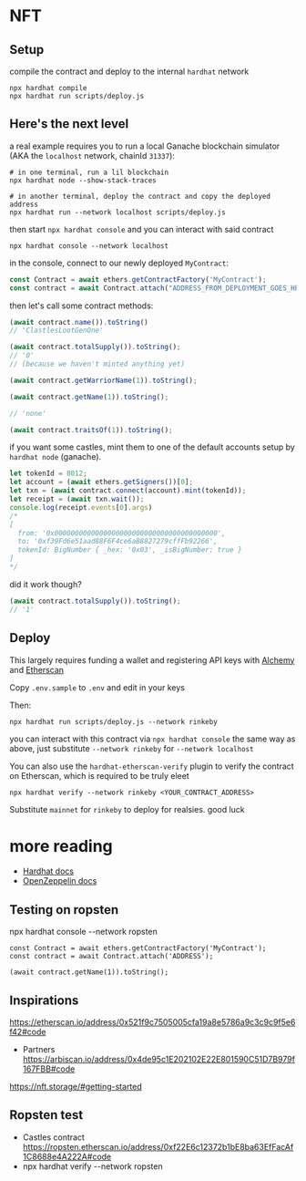 # NFT


## Setup


compile the contract and deploy to the internal `hardhat` network

```
npx hardhat compile
npx hardhat run scripts/deploy.js
```

## Here's the next level

a real example requires you to run a local Ganache blockchain simulator (AKA the `localhost` network, chainId `31337`):

```shell
# in one terminal, run a lil blockchain
npx hardhat node --show-stack-traces

# in another terminal, deploy the contract and copy the deployed address
npx hardhat run --network localhost scripts/deploy.js
```

then start `npx hardhat console` and you can interact with said contract

```shell
npx hardhat console --network localhost
```

in the console, connect to our newly deployed `MyContract`:

```javascript
const Contract = await ethers.getContractFactory('MyContract');
const contract = await Contract.attach("ADDRESS_FROM_DEPLOYMENT_GOES_HERE");
```

then let's call some contract methods:

```javascript
(await contract.name()).toString()
// 'ClastlesLootGenOne'

(await contract.totalSupply()).toString();
// '0'
// (because we haven't minted anything yet)

(await contract.getWarriorName(1)).toString();

(await contract.getName(1)).toString();

// 'none'

(await contract.traitsOf(1)).toString();
```

if you want some castles, mint them to one of the default accounts setup by `hardhat node` (ganache). 

```javascript
let tokenId = 8012;
let account = (await ethers.getSigners())[0];
let txn = (await contract.connect(account).mint(tokenId));
let receipt = (await txn.wait());
console.log(receipt.events[0].args)
/*
[
  from: '0x0000000000000000000000000000000000000000',
  to: '0xf39Fd6e51aad88F6F4ce6aB8827279cffFb92266',
  tokenId: BigNumber { _hex: '0x03', _isBigNumber: true }
]
*/
```

did it work though?
```javascript
(await contract.totalSupply()).toString();
// '1'

```



## Deploy 

This largely requires funding a wallet and registering API keys with [Alchemy](https://docs.alchemy.com/alchemy/introduction/getting-started) and [Etherscan]()

Copy `.env.sample` to `.env` and edit in your keys

Then:

```shell
npx hardhat run scripts/deploy.js --network rinkeby
```

you can interact with this contract via `npx hardhat console` the same way as above, just substitute `--network rinkeby` for `--network localhost`

You can also use the `hardhat-etherscan-verify` plugin to verify the contract on Etherscan, which is required to be truly eleet

```
npx hardhat verify --network rinkeby <YOUR_CONTRACT_ADDRESS>
```

Substitute `mainnet` for `rinkeby` to deploy for realsies. good luck


# more reading

* [Hardhat docs](https://hardhat.org/getting-started/)
* [OpenZeppelin docs](https://docs.openzeppelin.com/openzeppelin/)


## Testing on ropsten
npx hardhat console --network ropsten


```
const Contract = await ethers.getContractFactory('MyContract');
const contract = await Contract.attach('ADDRESS');

(await contract.getName(1)).toString();
```


## Inspirations
https://etherscan.io/address/0x521f9c7505005cfa19a8e5786a9c3c9c9f5e6f42#code

- Partners https://arbiscan.io/address/0x4de95c1E202102E22E801590C51D7B979f167FBB#code

https://nft.storage/#getting-started


## Ropsten test

- Castles contract https://ropsten.etherscan.io/address/0xf22E6c12372b1bE8ba63EfFacAf1C8688e4A222A#code
- npx hardhat verify --network ropsten